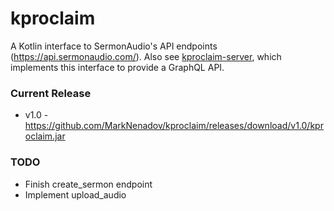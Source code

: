 # kproclaim
A Kotlin interface to SermonAudio's API endpoints (https://api.sermonaudio.com/). Also see [kproclaim-server](https://github.com/MarkNenadov/kproclaim), which implements this interface to provide a GraphQL API.

### Current Release ###

* v1.0 - https://github.com/MarkNenadov/kproclaim/releases/download/v1.0/kproclaim.jar

### TODO ###

* Finish create_sermon endpoint
* Implement upload_audio
